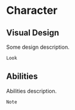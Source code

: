 # Character

## Visual Design

Some design description.

```prompt
Look
```

## Abilities

Abilities description.

```notes
Note
```
